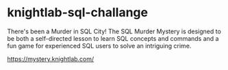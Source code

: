 # knightlab-sql-challange
There's been a Murder in SQL City! The SQL Murder Mystery is designed to be both a self-directed lesson to learn SQL concepts and commands and a fun game for experienced SQL users to solve an intriguing crime.


https://mystery.knightlab.com/
